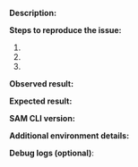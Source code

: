 <!--

Before reporting a new issue, make sure we don't have any duplicates already open or closed by
searching the issues list. If there is a duplicate, re-open or add a comment to the
existing issue instead of creating a new one. If you are reporting a bug,
make sure to include relevant information asked below to help with debugging.

# Need general help?

GitHub issues are for bug reports and feature requests. If you have general support
questions, the following resources are a good place to start:

- Slack channel (#samdev): https://awssamopensource.splashthat.com/
- Post a question on Stack Overflow with the tag `aws-sam-local`

-->

**Description:**

<!-- Briefly describe the problem you are facing -->

**Steps to reproduce the issue:**

1.
2.
3.

**Observed result:**

**Expected result:**

**SAM CLI version:**

<!-- Use `sam --version` to see which version you're using -->

**Additional environment details:**

<!-- For example, Windows, Mac, or Amazon Linux -->

**Debug logs (optional)**:

<!-- Add the `--debug` flag to the command you're running to output logs -->
